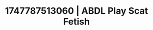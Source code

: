 ---
categories:
- Twerking tease
- Erotic vulnerability
- Real couple content
- 3D animation
- Closeness kink
image: /assets/images/1747787513060.jpg
layout: post
seo:
  description: Featured content with artistic Scat Fetish, ABDL Play. HD images available.
  keywords: Scat Fetish, ABDL Play
  og_image: /assets/images/1747787513060.jpg
  schema_type: VisualArtwork
tags:
- '#1747787513060'
- Scat Fetish
- ABDL Play
title: 1747787513060 | ABDL Play Scat Fetish
---